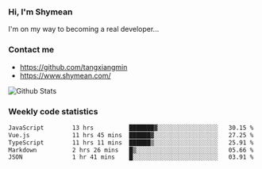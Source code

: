 ### Hi, I'm Shymean

I'm on my way to becoming a real developer...

### Contact me

- <https://github.com/tangxiangmin>
- <https://www.shymean.com/>

![Github Stats](https://github-readme-stats.vercel.app/api?username=tangxiangmin&show_icons=true&theme=dark)


###  Weekly code statistics

<!--START_SECTION:waka-->

```txt
JavaScript        13 hrs          ███████▓░░░░░░░░░░░░░░░░░   30.15 %
Vue.js            11 hrs 45 mins  ██████▓░░░░░░░░░░░░░░░░░░   27.25 %
TypeScript        11 hrs 11 mins  ██████▒░░░░░░░░░░░░░░░░░░   25.91 %
Markdown          2 hrs 26 mins   █▒░░░░░░░░░░░░░░░░░░░░░░░   05.66 %
JSON              1 hr 41 mins    █░░░░░░░░░░░░░░░░░░░░░░░░   03.91 %
```

<!--END_SECTION:waka-->
